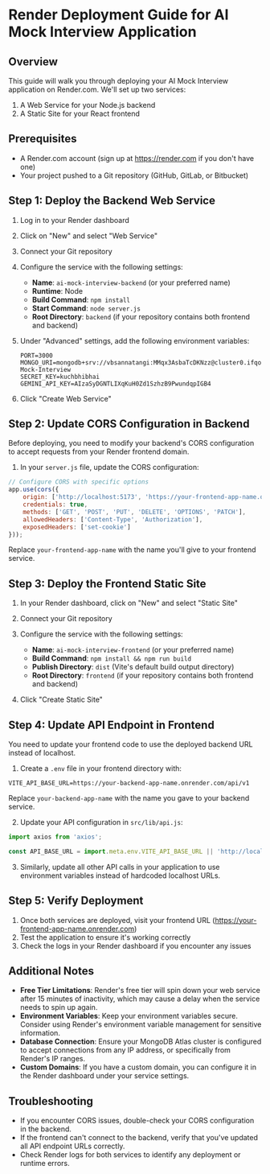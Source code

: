 # Render Deployment Guide for AI Mock Interview Application

## Overview

This guide will walk you through deploying your AI Mock Interview application on Render.com. We'll set up two services:

1. A Web Service for your Node.js backend
2. A Static Site for your React frontend

## Prerequisites

- A Render.com account (sign up at https://render.com if you don't have one)
- Your project pushed to a Git repository (GitHub, GitLab, or Bitbucket)

## Step 1: Deploy the Backend Web Service

1. Log in to your Render dashboard
2. Click on "New" and select "Web Service"
3. Connect your Git repository
4. Configure the service with the following settings:
   - **Name**: `ai-mock-interview-backend` (or your preferred name)
   - **Runtime**: Node
   - **Build Command**: `npm install`
   - **Start Command**: `node server.js`
   - **Root Directory**: `backend` (if your repository contains both frontend and backend)

5. Under "Advanced" settings, add the following environment variables:
   ```
   PORT=3000
   MONGO_URI=mongodb+srv://vbsannatangi:MMqx3AsbaTcDKNzz@cluster0.ifqoy.mongodb.net/Ai-Mock-Interview
   SECRET_KEY=kuchbhibhai
   GEMINI_API_KEY=AIzaSyDGNTLIXqKuH0Zd1SzhzB9PwundqpIGB4
   ```

6. Click "Create Web Service"

## Step 2: Update CORS Configuration in Backend

Before deploying, you need to modify your backend's CORS configuration to accept requests from your Render frontend domain.

1. In your `server.js` file, update the CORS configuration:

```javascript
// Configure CORS with specific options
app.use(cors({
    origin: ['http://localhost:5173', 'https://your-frontend-app-name.onrender.com'],
    credentials: true,
    methods: ['GET', 'POST', 'PUT', 'DELETE', 'OPTIONS', 'PATCH'],
    allowedHeaders: ['Content-Type', 'Authorization'],
    exposedHeaders: ['set-cookie']
}));
```

Replace `your-frontend-app-name` with the name you'll give to your frontend service.

## Step 3: Deploy the Frontend Static Site

1. In your Render dashboard, click on "New" and select "Static Site"
2. Connect your Git repository
3. Configure the service with the following settings:
   - **Name**: `ai-mock-interview-frontend` (or your preferred name)
   - **Build Command**: `npm install && npm run build`
   - **Publish Directory**: `dist` (Vite's default build output directory)
   - **Root Directory**: `frontend` (if your repository contains both frontend and backend)

4. Click "Create Static Site"

## Step 4: Update API Endpoint in Frontend

You need to update your frontend code to use the deployed backend URL instead of localhost.

1. Create a `.env` file in your frontend directory with:

```
VITE_API_BASE_URL=https://your-backend-app-name.onrender.com/api/v1
```

Replace `your-backend-app-name` with the name you gave to your backend service.

2. Update your API configuration in `src/lib/api.js`:

```javascript
import axios from 'axios';

const API_BASE_URL = import.meta.env.VITE_API_BASE_URL || 'http://localhost:3000/api/v1/interview';
```

3. Similarly, update all other API calls in your application to use environment variables instead of hardcoded localhost URLs.

## Step 5: Verify Deployment

1. Once both services are deployed, visit your frontend URL (https://your-frontend-app-name.onrender.com)
2. Test the application to ensure it's working correctly
3. Check the logs in your Render dashboard if you encounter any issues

## Additional Notes

- **Free Tier Limitations**: Render's free tier will spin down your web service after 15 minutes of inactivity, which may cause a delay when the service needs to spin up again.
- **Environment Variables**: Keep your environment variables secure. Consider using Render's environment variable management for sensitive information.
- **Database Connection**: Ensure your MongoDB Atlas cluster is configured to accept connections from any IP address, or specifically from Render's IP ranges.
- **Custom Domains**: If you have a custom domain, you can configure it in the Render dashboard under your service settings.

## Troubleshooting

- If you encounter CORS issues, double-check your CORS configuration in the backend.
- If the frontend can't connect to the backend, verify that you've updated all API endpoint URLs correctly.
- Check Render logs for both services to identify any deployment or runtime errors.